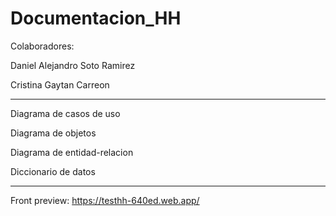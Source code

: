 # Documentacion_HH

Colaboradores:

Daniel Alejandro Soto Ramirez

Cristina Gaytan Carreon

---------------------------------------------

Diagrama de casos de uso

Diagrama de objetos

Diagrama de entidad-relacion

Diccionario de datos

--------------------------------------------------

Front preview:
https://testhh-640ed.web.app/

